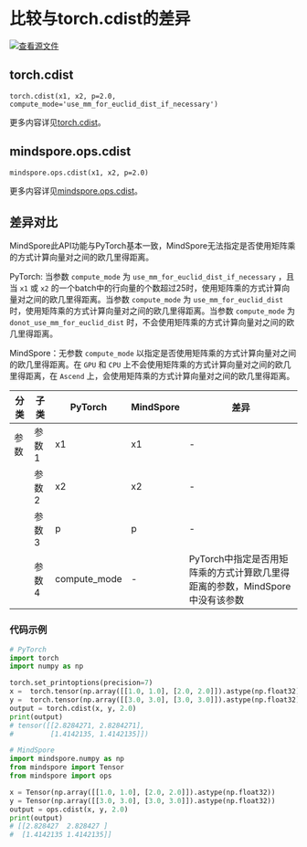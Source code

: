 # 比较与torch.cdist的差异

[![查看源文件](https://mindspore-website.obs.cn-north-4.myhuaweicloud.com/website-images/r2.3.1/resource/_static/logo_source.svg)](https://gitee.com/mindspore/docs/blob/r2.3.1/docs/mindspore/source_zh_cn/note/api_mapping/pytorch_diff/cdist.md)

## torch.cdist

```text
torch.cdist(x1, x2, p=2.0, compute_mode='use_mm_for_euclid_dist_if_necessary')
```

更多内容详见[torch.cdist](https://pytorch.org/docs/1.8.1/generated/torch.cdist.html)。

## mindspore.ops.cdist

```text
mindspore.ops.cdist(x1, x2, p=2.0)
```

更多内容详见[mindspore.ops.cdist](https://mindspore.cn/docs/zh-CN/r2.3.1/api_python/ops/mindspore.ops.cdist.html)。

## 差异对比

MindSpore此API功能与PyTorch基本一致，MindSpore无法指定是否使用矩阵乘的方式计算向量对之间的欧几里得距离。

PyTorch: 当参数 `compute_mode` 为 ``use_mm_for_euclid_dist_if_necessary`` ，且当 `x1` 或 `x2` 的一个batch中的行向量的个数超过25时，使用矩阵乘的方式计算向量对之间的欧几里得距离。当参数 `compute_mode` 为 ``use_mm_for_euclid_dist`` 时，使用矩阵乘的方式计算向量对之间的欧几里得距离。当参数 `compute_mode` 为 ``donot_use_mm_for_euclid_dist`` 时，不会使用矩阵乘的方式计算向量对之间的欧几里得距离。

MindSpore：无参数 `compute_mode` 以指定是否使用矩阵乘的方式计算向量对之间的欧几里得距离。在 ``GPU`` 和 ``CPU`` 上不会使用矩阵乘的方式计算向量对之间的欧几里得距离，在 ``Ascend`` 上，会使用矩阵乘的方式计算向量对之间的欧几里得距离。

| 分类 | 子类 | PyTorch | MindSpore | 差异 |
| --- | --- | --- | --- |---|
| 参数 | 参数1 |x1 | x1 | - |
| | 参数2 | x2 | x2 | - |
|  | 参数3 | p | p | - |
| | 参数4 | compute_mode | - | PyTorch中指定是否用矩阵乘的方式计算欧几里得距离的参数，MindSpore中没有该参数 |

### 代码示例

```python
# PyTorch
import torch
import numpy as np

torch.set_printoptions(precision=7)
x =  torch.tensor(np.array([[1.0, 1.0], [2.0, 2.0]]).astype(np.float32))
y =  torch.tensor(np.array([[3.0, 3.0], [3.0, 3.0]]).astype(np.float32))
output = torch.cdist(x, y, 2.0)
print(output)
# tensor([[2.8284271, 2.8284271],
#         [1.4142135, 1.4142135]])

# MindSpore
import mindspore.numpy as np
from mindspore import Tensor
from mindspore import ops

x = Tensor(np.array([[1.0, 1.0], [2.0, 2.0]]).astype(np.float32))
y = Tensor(np.array([[3.0, 3.0], [3.0, 3.0]]).astype(np.float32))
output = ops.cdist(x, y, 2.0)
print(output)
# [[2.828427  2.828427 ]
#  [1.4142135 1.4142135]]
```
